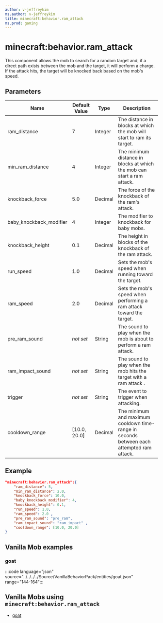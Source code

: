 ```yaml
---
author: v-jeffreykim
ms.author: v-jeffreykim
title: minecraft:behavior.ram_attack
ms.prod: gaming
---
```


# minecraft:behavior.ram_attack

This component allows the mob to search for a random target and, if a direct path exists between the mob and the target, it will perform a charge. If the attack hits, the target will be knocked back based on the mob's speed.

## Parameters

|Name |Default Value  |Type  |Description  |
|---------|---------|---------|---------|
| ram_distance | 7 | Integer | The distance in blocks at which the mob will start to ram its target. |
| min_ram_distance | 4 | Integer | The minimum distance in blocks at which the mob can start a ram attack. |
| knockback_force | 5.0 | Decimal | The force of the knockback of the ram's attack. |
| baby_knockback_modifier | 4 | Integer | The modifier to knockback for baby mobs. |
| knockback_height | 0.1 | Decimal | The height in blocks of the knockback of the ram attack. |
| run_speed | 1.0 | Decimal | Sets the mob's speed when running toward the target. |
| ram_speed | 2.0 | Decimal | Sets the mob's speed when performing a ram attack toward the target. |
| pre_ram_sound | *not set* | String | The sound to play when the mob is about to perform a ram attack. |
| ram_impact_sound | *not set* | String | The sound to play when the mob hits the target with a ram attack .|
| trigger | *not set* | String | The event to trigger when attacking. |
| cooldown_range | [10.0, 20.0] | Decimal | The minimum and maximum cooldown time-range in seconds between each attempted ram attack. |

## Example

```json
"minecraft:behavior.ram_attack":{
    "ram_distance": 5,
    "min_ram_distance": 2.0,
    "knockback_force": 10.0,
    "baby_knockback_modifier": 4,
    "knockback_height": 0.1,
    "run_speed": 1.0,
    "ram_speed": 2.0 ,
    "pre_ram_sound": "pre_ram",
    "ram_impact_sound": "ram_impact" ,
    "cooldown_range": [10.0, 20.0] 
}
```

## Vanilla Mob examples

### goat

:::code language="json" source="../../../../Source/VanillaBehaviorPack/entities/goat.json" range="144-164":::

## Vanilla Mobs using `minecraft:behavior.ram_attack`

- [goat](../../../../Source/VanillaBehaviorPack_Snippets/entities/goat.md)
